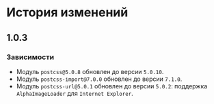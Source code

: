 История изменений
=================

1.0.3
-----

### Зависимости

* Модуль `postcss@5.0.8` обновлен до версии `5.0.10`.
* Модуль `postcss-import@7.0.0` обновлен до версии `7.1.0`.
* Модуль `postcss-url@5.0.1` обновлен до версии `5.0.2`: поддержка `AlphaImageLoader` для `Internet Explorer`.
